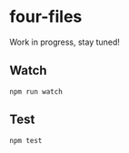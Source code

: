 four-files
===================

Work in progress, stay tuned!

## Watch

```
npm run watch
```

## Test

```
npm test
```
